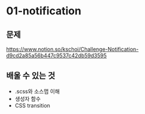 # 01-notification

## 문제

https://www.notion.so/kschoi/Challenge-Notification-d9cd2a85a56b447c9537c42db59d3595

## 배울 수 있는 것

- .scss와 소스맵 이해
- 생성자 함수
- CSS transition
